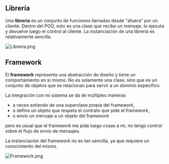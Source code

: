 Librería
--------

Una **librería** es un conjunto de funciones llamadas desde "afuera" por un cliente. Dentro del POO, esto es una clase que recibe un mensaje, lo ejecuta y devuelve luego el control al cliente. La instanciación de una librería es relativamente sencilla.

![](Libreria.png "Libreria.png")

Framework
---------

El **framework** representa una abstracción de diseño y tiene un comportamiento en sí mismo. No es solamente una clase, sino que es un conjunto de objetos que se relacionan para servir a un dominio específico.

La integración con mi sistema se da de múltiples maneras

-   a veces extiendo de una superclase propia del framework,
-   o defino un objeto que respeta el contrato que pide el framework,
-   o envío un mensaje a un objeto del framework

pero es usual que el framework me pida luego cosas a mí, no tengo control sobre el flujo de envío de mensajes.

La instanciación del framework no es tan sencilla, ya que requiere un conocimiento del mismo.

![](Framework.png "Framework.png")
